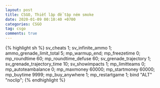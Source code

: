 ```yaml
---
layout: post
title: CSGO, Thiết lập để tập ném smoke
date: 2020-01-09 00:10:40 +0700
categories: CSGO
tag: csgo
comments: true
---
```

{% highlight sh %}
sv_cheats 1;
sv_infinite_ammo 1;
ammo_grenade_limit_total 5;
mp_warmup_end;
mp_freezetime 0;
mp_roundtime 60;
mp_roundtime_defuse 60;
sv_grenade_trajectory 1;
sv_grenade_trajectory_time 10;
sv_showimpacts 1;
mp_limitteams 0;
mp_autoteambalance 0;
mp_maxmoney 60000;
mp_startmoney 60000;
mp_buytime 9999;
mp_buy_anywhere 1;
mp_restartgame 1;
bind "ALT" "noclip";
{% endhighlight %}
